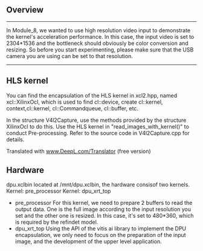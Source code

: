 ## Overview
---
In Module_8, we wanted to use high resolution video input to demonstrate the kernel's acceleration performance. In this case, the input video is set to 2304*1536 and the bottleneck should obviously be color conversion and resizing. So before you start experimenting, please make sure that the USB camera you are using can be set to that resolution.

---
## HLS kernel

You can find the encapsulation of the HLS kernel in xcl2.hpp, named xcl::XilinxOcl, which is used to find cl::device, create cl::kernel, context,cl::kernel, cl::Commandqueue, cl::buffer, etc.

In the structure V4l2Capture, use the methods provided by the structure XilinxOcl to do this. Use the HLS kernel in "read_images_with_kernel()" to conduct Pre-processing. Refer to the source code in V4l2Capture.cpp for details.

Translated with www.DeepL.com/Translator (free version)


## Hardware
dpu.xclbin located at /mnt/dpu.xclbin, the hardware consisof two kernels. 
Kernel: pre_processor
Kernel: dpu_xrt_top

- pre_processor
For this kernel, we need to prepare 2 buffers to read the output data. One is the full image according to the input resolution you set and the other one is resized. In this case, it's set to 480*360, which is required by the refindet model.
- dpu_xrt_top
Using the API of the vitis ai library to implement the DPU encapsulation, we only need to focus on the preparation of the input image, and the development of the upper level application.
